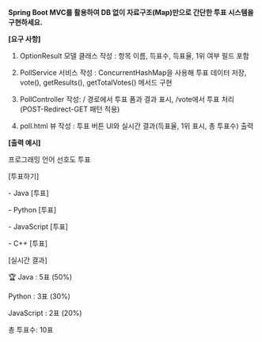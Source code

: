 **Spring Boot MVC를 활용하여 DB 없이 자료구조(Map)만으로 간단한 투표 시스템을 구현하세요.**

**\[요구 사항\]**

1. OptionResult 모델 클래스 작성 : 항목 이름, 득표수, 득표율, 1위 여부 필드 포함

2. PollService 서비스 작성 : ConcurrentHashMap을 사용해 투표 데이터 저장, vote(), getResults(), getTotalVotes() 메서드 구현

3. PollController 작성: / 경로에서 투표 폼과 결과 표시, /vote에서 투표 처리 (POST-Redirect-GET 패턴 적용)

4. poll.html 뷰 작성 : 투표 버튼 UI와 실시간 결과(득표율, 1위 표시, 총 투표수) 출력

**\[출력 예시\]**

프로그래밍 언어 선호도 투표

\[투표하기\]

\- Java \[투표\]

\- Python \[투표\]

\- JavaScript \[투표\]

\- C++ \[투표\]

\[실시간 결과\]

🏆 Java : 5표 (50%)

Python : 3표 (30%)

JavaScript : 2표 (20%)

총 투표수: 10표